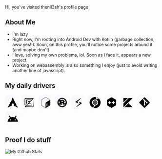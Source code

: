 Hi, you've visited thenil3sh's profile page

## About Me
- I'm lazy
- Right now, I'm rooting into Android Dev with Kotlin (garbage collection, aww yes!!). Soon, on this profile, you'll notice some projects around it (and maybe don't).
- I love, solving my own problems, lol. Soon as I face it, appears a new project.
- Working on webassembly is also something I enjoy (just to avoid writing another line of javascript).


## My daily drivers
<picture>
  <source
    srcset="./assets/light-theme/arch.png"
    media="(prefers-color-scheme: light)"/>
  <source
    srcset="./assets/dark-theme/arch.png"
    media="(prefers-color-scheme: dark)"/>
  <img src="./assets/light-theme/arch.png" 
    height="50px"
    title="Arch">
</picture>

<picture>
  <source
    srcset="./assets/light-theme/zed.png"
    media="(prefers-color-scheme: light)"/>
  <source
    srcset="./assets/dark-theme/zed.png"
    media="(prefers-color-scheme: dark)"/>
  <img src="./assets/light-theme/zed.png" 
    height="50px"
    title="Zed"/>
</picture>

<picture>
  <source
    srcset="./assets/light-theme/bash.png"
    media="(prefers-color-scheme: light)"/>
  <source
    srcset="./assets/dark-theme/bash.png"
    media="(prefers-color-scheme: dark)"/>
  <img src="./assets/light-theme/bash.png" 
    height="50px"
    title="Bash">
</picture>

<picture>
  <source
    srcset="./assets/light-theme/rust.png"
    media="(prefers-color-scheme: light)"/>
  <source
    srcset="./assets/dark-theme/rust.png"
    media="(prefers-color-scheme: dark)"/>
  <img src="./assets/light-theme/rust.png" 
    height="50px"
    title = "Rust"/>
</picture>

<picture>
  <source
    srcset="./assets/light-theme/slint.png"
    media="(prefers-color-scheme: light)"/>
  <source
    srcset="./assets/dark-theme/slint.png"
    media="(prefers-color-scheme: dark)"/>
  <img src="./assets/light-theme/slint.png"
    height="50px"
    title ="Slint"/>
</picture>

<picture>
  <source
    srcset="./assets/light-theme/leptos.png"
    media="(prefers-color-scheme: light)"/>
  <source
    srcset="./assets/dark-theme/leptos.png"
    media="(prefers-color-scheme: dark)"/>
  <img src="./assets/light-theme/leptos.png"
    height="50px"
    title="Leptos"/>
</picture>


<picture>
  <source
    srcset="./assets/light-theme/cpp.png"
    media="(prefers-color-scheme: light)"/>
  <source
    srcset="./assets/dark-theme/cpp.png"
    media="(prefers-color-scheme: dark)"/>
  <img src="./assets/light-theme/cpp.png"
    height="50px"
    title="C++"/>
</picture>

<picture>
  <source
    srcset="./assets/light-theme/kotlin.png"
    media="(prefers-color-scheme: light)"/>
  <source
    srcset="./assets/dark-theme/kotlin.png"
    media="(prefers-color-scheme: dark)"/>
  <img src="./assets/light-theme/kotlin.png"
    height="50px"
    title="Kotlin"/>
</picture>

<picture>
  <source
    srcset="./assets/light-theme/git.png"
    media="(prefers-color-scheme: light)"/>
  <source
    srcset="./assets/dark-theme/git.png"
    media="(prefers-color-scheme: dark)"/>
  <img src="./assets/light-theme/git.png" 
    height="50px"
    title="Git">
</picture>

<picture>
    <source
    srcset="./assets/light-theme/android.png"
    media="(prefers-color-scheme: light)"/>
  <source
    srcset="./assets/dark-theme/android.png"
    media="(prefers-color-scheme: dark)"/>
  <img src="./assets/light-theme/android.png" 
    height="50px"
    title="Android">
</picture>

## Proof I do stuff
<picture>
  <source
    srcset="https://github-readme-stats-one-rho-93.vercel.app/api?username=thenil3sh&bg_color=0e141c&border_color=3d454cff&text_color=ffffff&border_radius=6.5&custom_title=.%20.%20.%20um&text_bold=false&show_icons=true&show=prs_merged&title_color=ffffff&icon_color=ffffff"
    media="(prefers-color-scheme: dark)"/>
  <source 
    srcset="My Github Stats" src="https://github-readme-stats-one-rho-93.vercel.app/api?username=thenil3sh&bg_color=00000000&border_color=d0d9e1&border_radius=6.5&custom_title=.%20.%20.%20um&&text_bold=false&show_icons=true&icon_color=0869db&icons_color=0869db&show=prs_merged"
    media="(perfers-color-scheme: light)"/>
  <img alt="My Github Stats" src="https://github-readme-stats-one-rho-93.vercel.app/api?username=thenil3sh&bg_color=00000000&border_color=d0d9e1&border_radius=6.5&custom_title=.%20.%20.%20um&&text_bold=false&show_icons=true&icon_color=0869db&icons_color=0869db&show=prs_merged">
</picture>

<!-- 
&nbsp;
<picture>
  <source
    srcset="https://github-readme-stats-one-rho-93.vercel.app/api/top-langs?username=thenil3sh&bg_color=0e141c&border_radius=6.5&text_bold=false&border_color=3d454c&size_weight=0&count_weight=1&layout=donut&text_color=ffffff&custom_title=(⁠人⁠ ⁠•͈⁠ᴗ⁠•͈⁠)&langs_count=4&card_witdh=100&exclude_repo=password-generator&title_color=ffffff&ring_color=ffffff"
    media="(prefers-color-scheme: dark)"/>
  <source
    srcset="https://github-readme-stats-one-rho-93.vercel.app/api/top-langs?username=thenil3sh&bg_color=00000000&border_radius=6.5&text_bold=false&border_color=d0d9e1&size_weight=0&count_weight=1&layout=donut&custom_title=(⁠人⁠ ⁠•͈⁠ᴗ⁠•͈⁠)&langs_count=4&card_witdh=100&exclude_repo=password-generator"
    media="(prefers-color-scheme: light)"/>
  <img alt="My Top Langs" src="https://github-readme-stats-one-rho-93.vercel.app/api/top-langs?username=thenil3sh&hide_title=true&bg_color=00000000&border_radius=6.5&text_bold=false&border_color=3d454cff">

</picture> 
-->
